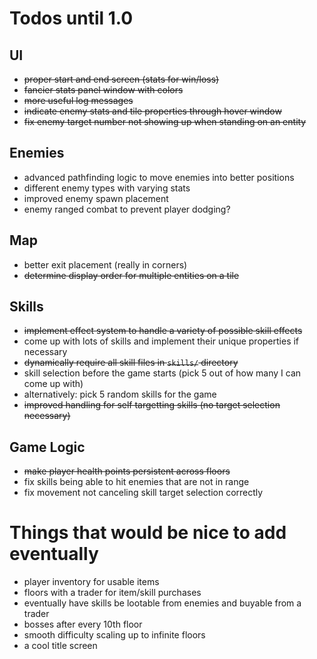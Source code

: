 # Todos until 1.0

## UI
- ~~proper start and end screen (stats for win/loss)~~
- ~~fancier stats panel window with colors~~
- ~~more useful log messages~~
- ~~indicate enemy stats and tile properties through hover window~~
- ~~fix enemy target number not showing up when standing on an entity~~

## Enemies
- advanced pathfinding logic to move enemies into better positions
- different enemy types with varying stats
- improved enemy spawn placement
- enemy ranged combat to prevent player dodging?

## Map
- better exit placement (really in corners)
- ~~determine display order for multiple entities on a tile~~

## Skills
- ~~implement effect system to handle a variety of possible skill effects~~
- come up with lots of skills and implement their unique properties if necessary
- ~~dynamically require all skill files in `skills/` directory~~
- skill selection before the game starts (pick 5 out of how many I can come up with)
- alternatively: pick 5 random skills for the game
- ~~improved handling for self targetting skills (no target selection necessary)~~

## Game Logic
- ~~make player health points persistent across floors~~
- fix skills being able to hit enemies that are not in range
- fix movement not canceling skill target selection correctly


# Things that would be nice to add eventually
- player inventory for usable items
- floors with a trader for item/skill purchases
- eventually have skills be lootable from enemies and buyable from a trader
- bosses after every 10th floor
- smooth difficulty scaling up to infinite floors
- a cool title screen
